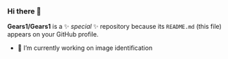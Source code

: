 ### Hi there 👋


**Gears1/Gears1** is a ✨ _special_ ✨ repository because its `README.md` (this file) appears on your GitHub profile.

- 🔭 I’m currently working on image identification  
<!--
- 🌱 I’m currently learning 
  
- 👯 I’m looking to collaborate on ...
- 🤔 I’m looking for help with ...
- 💬 Ask me about ...
- 📫 How to reach me: ...
- 😄 Pronouns: ...
- ⚡ Fun fact: ...
-->
